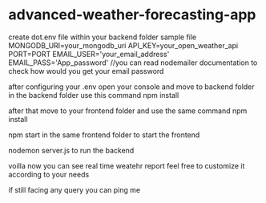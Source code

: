 # advanced-weather-forecasting-app
create dot.env file within your backend folder sample file MONGODB_URI=your_mongodb_uri API_KEY=your_open_weather_api PORT=PORT EMAIL_USER='your_email_address'
EMAIL_PASS='App_password' //you can read nodemailer documentation to check how would you get your email password

after configuring your .env open your console and move to backend folder in the backend folder use this command npm install

after that move to your frontend folder and use the same command npm install

npm start in the same frontend folder to start the frontend

nodemon server.js to run the backend

voilla now you can see real time weatehr report feel free to customize it according to your needs

if still facing any query you can ping me
